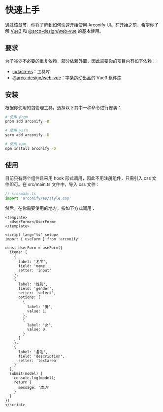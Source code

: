 # 快速上手

通过该章节，你将了解到如何快速开始使用 Arconify UI。在开始之前，希望你了解 [Vue3](https://v3.cn.vuejs.org/) 和 [@arco-design/web-vue]() 的基本使用。

## 要求

为了减少不必要的重复依赖，部分依赖外置，因此需要你的项目内有如下依赖：

- [lodash-es]()：工具库
- [@arco-design/web-vue]()：字条跳动出品的 Vue3 组件库

## 安装

根据你使用的包管理工具，选择以下其中一种命令进行安装：

```sh
# 使用 pnpm
pnpm add arconify -D

# 使用 yarn
yarn add arconify -D

# 使用 npm
npm install arconify -D
```

## 使用

目前只有两个组件且采用 hook 形式调用，因此不用注册组件，只需引入 css 文件即可。在 src/main.ts 文件中，导入 css 文件：

```ts
// src/main.ts
import 'arconify/es/style.css'
```

然后，在你需要使用的地方，按如下方式调用：

```vue
<template>
  <UserForm></UserForm>
</template>

<script lang="ts" setup>
import { useForm } from 'arconify'

const UserForm = useForm({
  items: [
    {
      label: '名字',
      field: 'name',
      setter: 'input'
    },
    {
      label: '性别',
      field: 'gender',
      setter: 'select',
      options: [
        {
          label: '男',
          value: 1,
        },
        {
          label: '女',
          value: 0
        }
      ]
    },
    {
      label: '备注',
      field: 'description',
      setter: 'textarea'
    }
  ],
  submit(model) {
    console.log(model);
    return {
      message: '成功'
    }
  }
})
</script>
```
